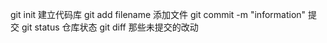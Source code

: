 git init  建立代码库
git add filename 添加文件
git commit -m "information" 提交
git status 仓库状态
git diff 那些未提交的改动